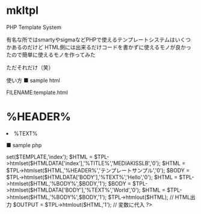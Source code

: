 # mkltpl
PHP Template System

有名な所ではsmartyやsigmaなどPHPで使えるテンプレートシステムはいくつかあるのだけど
HTML側には出来るだけコードを書かずに使えるモノが良かったので簡単に使えるモノを作ってみた

ただそれだけ（笑）

使い方
■ sample html

FILENAME:template.html
<html>
  <head>
    <title>%TITLE%</title>
  </head>
  <body>
    <h1>%HEADER%</h1>
 <!-- Begin BODY -->
    <li>%TEXT%</li>
 <!-- End BODY -->
  </body>
</html>


■ sample php

<?php
  require_once "mkltpl.php";
  
  $TPL  = new template();
  
  $TEMPLATE = "template.html";
  $HTMLDATA = $TPL->set($TEMPLATE,'index');
  $HTML     = $TPL->htmlset($HTMLDATA['index'],'%TITLE%','MEDIAKISSLB','0');
  $HTML     = $TPL->htmlset($HTML,'%HEADER%','テンプレートサンプル','0');
  
  $BODY     = $TPL->htmlset($HTMLDATA['BODY'],'%TEXT%','Hello','0');
  $HTML     = $TPL->htmlset($HTML,'%BODY%',$BODY,'1');
  
  $BODY     = $TPL->htmlset($HTMLDATA['BODY'],'%TEXT%','World','0');
  $HTML     = $TPL->htmlset($HTML,'%BODY%',$BODY,'1');
  
  $TPL->htmlout($HTML);  // HTML出力
  $OUTPUT   = $TPL->htmlout($HTML,'1');  // 変数に代入
?>
